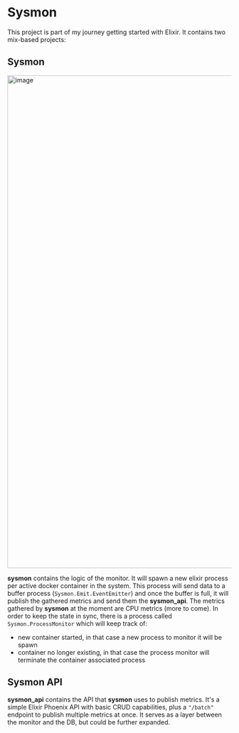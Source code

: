 # Sysmon

This project is part of my journey getting started with Elixir. It contains two mix-based projects:

## Sysmon
<img width="1327" height="1109" alt="image" src="https://github.com/user-attachments/assets/41950590-7188-4e15-9dad-53909b42c4e4" />



**sysmon** contains the logic of the monitor. It will spawn a new elixir process per active docker container in the system. This process will send data to a buffer process (`Sysmon.Emit.EventEmitter`) and once the buffer is full, it will publish the gathered metrics and send them the **sysmon_api**. The metrics gathered by **sysmon** at the moment are CPU metrics (more to come).
In order to keep the state in sync, there is a process called `Sysmon.ProcessMonitor` which will keep track of:
- new container started, in that case a new process to monitor it will be spawn
- container no longer existing, in that case the process monitor will terminate the container associated process

## Sysmon API

**sysmon_api** contains the API that **sysmon** uses to publish metrics. It's a simple Elixir Phoenix API with basic CRUD capabilities, plus a `"/batch"` endpoint to publish multiple metrics at once. It serves as a layer between the monitor and the DB, but could be further expanded.
